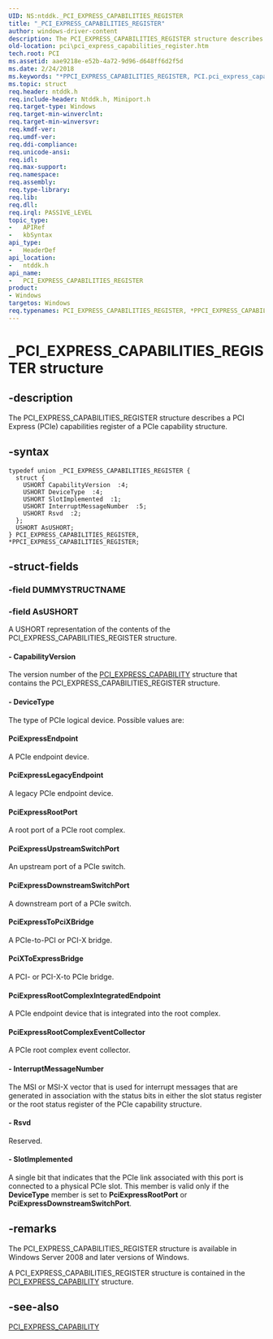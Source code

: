 ```yaml
---
UID: NS:ntddk._PCI_EXPRESS_CAPABILITIES_REGISTER
title: "_PCI_EXPRESS_CAPABILITIES_REGISTER"
author: windows-driver-content
description: The PCI_EXPRESS_CAPABILITIES_REGISTER structure describes a PCI Express (PCIe) capabilities register of a PCIe capability structure.
old-location: pci\pci_express_capabilities_register.htm
tech.root: PCI
ms.assetid: aae9218e-e52b-4a72-9d96-d648ff6d2f5d
ms.date: 2/24/2018
ms.keywords: "*PPCI_EXPRESS_CAPABILITIES_REGISTER, PCI.pci_express_capabilities_register, PCI_EXPRESS_CAPABILITIES_REGISTER, PCI_EXPRESS_CAPABILITIES_REGISTER union [Buses], PPCI_EXPRESS_CAPABILITIES_REGISTER, PPCI_EXPRESS_CAPABILITIES_REGISTER union pointer [Buses], _PCI_EXPRESS_CAPABILITIES_REGISTER, ntddk/PCI_EXPRESS_CAPABILITIES_REGISTER, ntddk/PPCI_EXPRESS_CAPABILITIES_REGISTER, pci_struct_86cc3b70-4de8-4479-b431-5f7f10d4a2f4.xml"
ms.topic: struct
req.header: ntddk.h
req.include-header: Ntddk.h, Miniport.h
req.target-type: Windows
req.target-min-winverclnt:
req.target-min-winversvr:
req.kmdf-ver:
req.umdf-ver:
req.ddi-compliance:
req.unicode-ansi:
req.idl:
req.max-support:
req.namespace:
req.assembly:
req.type-library:
req.lib:
req.dll:
req.irql: PASSIVE_LEVEL
topic_type:
-	APIRef
-	kbSyntax
api_type:
-	HeaderDef
api_location:
-	ntddk.h
api_name:
-	PCI_EXPRESS_CAPABILITIES_REGISTER
product:
- Windows
targetos: Windows
req.typenames: PCI_EXPRESS_CAPABILITIES_REGISTER, *PPCI_EXPRESS_CAPABILITIES_REGISTER
---
```


# _PCI_EXPRESS_CAPABILITIES_REGISTER structure


## -description


The PCI_EXPRESS_CAPABILITIES_REGISTER structure describes a PCI Express (PCIe) capabilities register of a PCIe capability structure.


## -syntax


```
typedef union _PCI_EXPRESS_CAPABILITIES_REGISTER {
  struct {
    USHORT CapabilityVersion  :4;
    USHORT DeviceType  :4;
    USHORT SlotImplemented  :1;
    USHORT InterruptMessageNumber  :5;
    USHORT Rsvd  :2;
  };
  USHORT AsUSHORT;
} PCI_EXPRESS_CAPABILITIES_REGISTER, *PPCI_EXPRESS_CAPABILITIES_REGISTER;
```


## -struct-fields




### -field DUMMYSTRUCTNAME




### -field AsUSHORT

A USHORT representation of the contents of the PCI_EXPRESS_CAPABILITIES_REGISTER structure.


#### - CapabilityVersion

The version number of the <a href="https://msdn.microsoft.com/library/windows/hardware/ff537460">PCI_EXPRESS_CAPABILITY</a> structure that contains the PCI_EXPRESS_CAPABILITIES_REGISTER structure.


#### - DeviceType

The type of PCIe logical device. Possible values are:





#### PciExpressEndpoint

A PCIe endpoint device.



#### PciExpressLegacyEndpoint

A legacy PCIe endpoint device.



#### PciExpressRootPort

A root port of a PCIe root complex.



#### PciExpressUpstreamSwitchPort

An upstream port of a PCIe switch.



#### PciExpressDownstreamSwitchPort

A downstream port of a PCIe switch.



#### PciExpressToPciXBridge

A PCIe-to-PCI or PCI-X bridge.



#### PciXToExpressBridge

A PCI- or PCI-X-to PCIe bridge.



#### PciExpressRootComplexIntegratedEndpoint

A PCIe endpoint device that is integrated into the root complex.



#### PciExpressRootComplexEventCollector

A PCIe root complex event collector.


#### - InterruptMessageNumber

The MSI or MSI-X vector that is used for interrupt messages that are generated in association with the status bits in either the slot status register or the root status register of the PCIe capability structure.


#### - Rsvd

Reserved.


#### - SlotImplemented

A single bit that indicates that the PCIe link associated with this port is connected to a physical PCIe slot. This member is valid only if the <b>DeviceType</b> member is set to <b>PciExpressRootPort</b> or <b>PciExpressDownstreamSwitchPort</b>.


## -remarks



The PCI_EXPRESS_CAPABILITIES_REGISTER structure is available in Windows Server 2008 and later versions of Windows.

A PCI_EXPRESS_CAPABILITIES_REGISTER structure is contained in the <a href="https://msdn.microsoft.com/library/windows/hardware/ff537460">PCI_EXPRESS_CAPABILITY</a> structure.




## -see-also

<a href="https://msdn.microsoft.com/library/windows/hardware/ff537460">PCI_EXPRESS_CAPABILITY</a>



 

 


